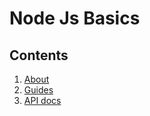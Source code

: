# Node Js Basics

## Contents
1. [About](Node-about/README.md)
2. [Guides](Node-guides/README.md)
3. [API docs](Node-docs/README.md)